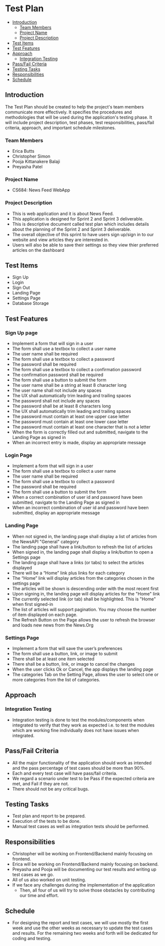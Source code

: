 # Test Plan 

- [Introduction](#introduction)
  - [Team Members](#team-members)
  - [Project Name](#project-name)
  - [Project Description](#project-description)
- [Test Items](#test-items)
- [Test Features](#test-features)
- [Approach](#approach)
  - [Integration Testing](#integration-testing)
- [Pass/Fail Criteria](#passfail-criteria)
- [Testing Tasks](#testing-tasks)
- [Responsibilities](#responsibilities)
- [Schedule](#schedule)

## Introduction

The Test Plan should be created to help the project's team members communicate more effectively. It specifies the procedures and methodologies that will be used during the application's testing phase. It will include project description, test phases, test responsibilities, pass/fail criteria, approach, and important schedule milestones.

  ### Team Members
  - Erica Butts
  - Christopher Simon
  - Pooja Kittanakere Balaji
  - Preyasha Patel
  
  ### Project Name
  - CS684: News Feed WebApp

  ### Project Description
  - This is web application and it is about News Feed.
  - This application is designed for Sprint 2 and Sprint 3 deliverable. 
  - This is descriptive document called test plan which includes details about the planning of the Sprint 2 and Sprint 3 deliverable. 
  - The overall objective of this sprint to have users sign up/sign in to our website and view articles they are interested in.
  - Users will also be able to save their settings so they view thier preferred articles on the dashboard

## Test Items
- Sign Up 
- Login 
- Sign Out
- Landing Page
- Settings Page
- Database Storage

## Test Features
  ### Sign Up page
  - Implement a form that will sign in a user
  - The form shall use a textbox to collect a user name
  - The user name shall be required
  - The form shall use a textbox to collect a password
  - The password shall be required
  - The form shall use a textbox to collect a confirmation password
  - The confirmation password shall be required
  - The form shall use a button to submit the form
  - The user name shall be a string at least 8 character long
  - The user name shall not include any spaces
  - The UX shall automatically trim leading and trailing spaces
  - The password shall not include any spaces
  - The password shall be at least 8 characters long
  - The UX shall automatically trim leading and trailing spaces
  - The password must contain at least one upper case letter
  - The password must contain at least one lower case letter
  - The password must contain at least one character that is not a letter
  - When the form is correctly filled out and submitted, navigate to the Landing Page as signed in
  - When an incorrect entry is made, display an appropriate message
  
  ### Login Page
  - Implement a form that will sign in a user
  - The form shall use a textbox to collect a user name
  - The user name shall be required
  - The form shall use a textbox to collect a password
  - The password shall be required
  - The form shall use a button to submit the form
  - When a correct combination of user id and password have been submitted, navigate to the Landing Page as signed in
  - When an incorrect combination of user id and password have been submitted, display an appropriate message
  
  ### Landing Page
  - When not signed in, the landing page shall display a list of articles from the NewsAPI "General" category
  - The landing page shall have a link/button to refresh the list of articles
  - When signed in, the landing page shall display a link/button to open a Settings page
  - The landing page shall have a links (or tabs) to select the articles displayed
  - There will be a “Home” link plus links for each category
  - The “Home” link will display articles from the categories chosen in the settings page
  - The articles will be shown is descending order with the most recent first
  - Upon signing in, the landing page will display articles for the "Home" link
  - The currently selected link (or tab) shall be highlighted. This is "Home" when first signed-in
  - The list of articles  will support pagination. You may choose the number of item displayed on each page.
  - The Refresh Button on the Page allows the user to refresh the browser and loads new news from the News.Org
  
  ### Settings Page
  - Implement a form that will save the user’s preferences
  - The form shall use a button, link, or image to submit 
  - There shall be at least one item selected
  - There shall be a button, link, or image to cancel the changes
  - When the user clicks Ok or Cancel, the app displays the landing page
  - The categories Tab on the Setting Page, allows the user to select one or more categories from the list of categories. 

## Approach

  ### Integration Testing
  - Integration testing is done to test the modules/components when integrated to verify that they work as expected i.e. to test the modules which are working fine individually does not have issues when integrated.
  
    
## Pass/Fail Criteria
- All the major functionality of the application should work as intended and the pass percentage of test cases should be more than 90%.
- Each and every test case will have pass/fail criteria.
- We regard a scenario under test to be Pass if the expected criteria are met, and Fail if they are not.
- There should not be any critical bugs.

## Testing Tasks
- Test plan and report to be prepared.
- Execution of the tests to be done.
- Manual test cases as well as integration tests should be performed.

## Responsibilities
- Christopher will be working on Frontend/Backend mainly focusing on frontend.
- Erica will be working on Frontend/Backend mainly focusing on backend.
- Preyasha and Pooja will be documenting our test results and writing up test cases as we go.
- All of us also worked on unit testing.
- If we face any challenges during the implementation of the application
  - Then, all four of us will try to solve those obstacles by contributing our time and effort.

## Schedule
- For designing the report and test cases, we will use mostly the first week and use the other weeks as necessary to update the test cases and results. For the remaining two weeks and forth will be dedicated for coding and testing.
